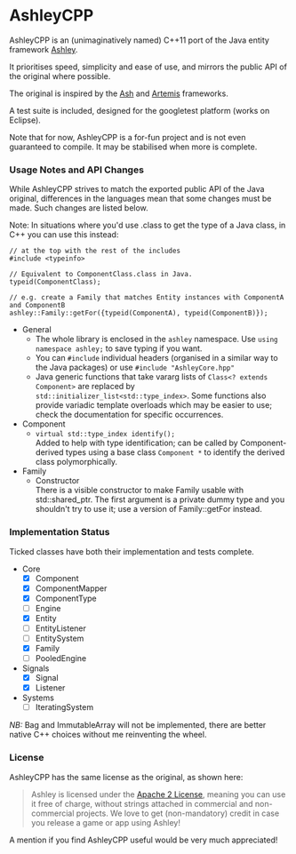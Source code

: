 AshleyCPP
=========

AshleyCPP is an (unimaginatively named) C++11 port of the Java entity framework [Ashley](https://github.com/libgdx/ashley/).

It prioritises speed, simplicity and ease of use, and mirrors the public API of the original where possible.

The original is inspired by the [Ash](http://www.ashframework.org/) and
[Artemis](http://gamadu.com/artemis/) frameworks.

A test suite is included, designed for the googletest platform (works on Eclipse).

Note that for now, AshleyCPP is a for-fun project and is not even guaranteed to compile. It may be stabilised when more is complete.



### Usage Notes and API Changes
While AshleyCPP strives to match the exported public API of the Java original, differences in the languages mean that some changes must be made. Such changes are listed below.

Note: In situations where you'd use .class to get the type of a Java class, in C++ you can use this instead:

    // at the top with the rest of the includes
    #include <typeinfo>
    
    // Equivalent to ComponentClass.class in Java.  
    typeid(ComponentClass);
    
    // e.g. create a Family that matches Entity instances with ComponentA and ComponentB
    ashley::Family::getFor({typeid(ComponentA), typeid(ComponentB)});
     
- General
  - The whole library is enclosed in the `ashley` namespace. Use `using namespace ashley;` to save typing if you want.
  - You can `#include` individual headers (organised in a similar way to the Java packages) or use `#include "AshleyCore.hpp"`
  - Java generic functions that take vararg lists of `Class<? extends Component>` are replaced by
    `std::initializer_list<std::type_index>`. Some functions also provide variadic template overloads which may be
    easier to use; check the documentation for specific occurrences.
- Component
  - `virtual std::type_index identify();`  
    Added to help with type identification; can be called by Component-derived types using a base class `Component *`
    to identify the derived class polymorphically.
- Family
  - Constructor  
    There is a visible constructor to make Family usable with std::shared_ptr. The first argument is a private dummy type
    and you shouldn't try to use it; use a version of Family::getFor instead.

### Implementation Status
Ticked classes have both their implementation and tests complete.
- Core
  - [x] Component
  - [x] ComponentMapper
  - [x] ComponentType
  - [ ] Engine
  - [x] Entity
  - [ ] EntityListener
  - [ ] EntitySystem
  - [x] Family
  - [ ] PooledEngine
- Signals
  - [x] Signal
  - [x] Listener
- Systems
  - [ ] IteratingSystem
  
*NB:* Bag and ImmutableArray will not be implemented, there are better native C++ choices without me reinventing the wheel.

### License

AshleyCPP has the same license as the original, as shown here:

> Ashley is licensed under the [Apache 2 License](https://github.com/libgdx/ashley/blob/master/LICENSE), meaning you
> can use it free of charge, without strings attached in commercial and non-commercial projects. We love to
> get (non-mandatory) credit in case you release a game or app using Ashley!

A mention if you find AshleyCPP useful would be very much appreciated!
